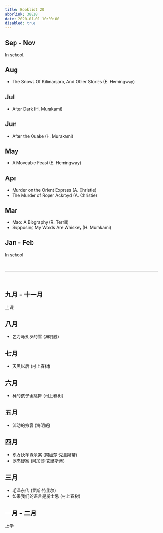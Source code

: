 ```yaml
---
title: Booklist 20
abbrlink: 38818
date: 2020-01-01 10:00:00
disabled: true
---
```


## Sep - Nov
In school.

## Aug
- The Snows Of Kilimanjaro, And Other Stories  (E. Hemingway)

## Jul
- After Dark (H. Murakami)

## Jun
- After the Quake (H. Murakami)

## May
- A Moveable Feast (E. Hemingway)

## Apr
- Murder on the Orient Express (A. Christie)
- The Murder of Roger Ackroyd (A. Christie)

## Mar
- Mao: A Biography (R. Terrill)
- Supposing My Words Are Whiskey (H. Murakami)

## Jan - Feb
In school

<br>

----

<br>

## 九月 - 十一月
上课

## 八月
- 乞力马扎罗的雪 (海明威)

## 七月
- 天黑以后 (村上春树)

## 六月
- 神的孩子全跳舞 (村上春树)

## 五月
- 流动的飨宴 (海明威)

## 四月
- 东方快车谋杀案 (阿加莎·克里斯蒂)
- 罗杰疑案 (阿加莎·克里斯蒂)

## 三月
- 毛泽东传 (罗斯·特里尔)
- 如果我们的语言是威士忌 (村上春树)

## 一月 - 二月
上学